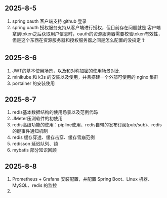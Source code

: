 ## 2025-8-5

1. spring oauth 客户端支持 github 登录
2. spring oauth 授权服务支持从客户端进行授权，但目前存在问题就是 客户端拿到token之后获取用户信息时，oauth的资源服务器需要校验token有效性，但是这个东西在资源服务器和授权服务器之间是怎么配置的没搞定 ❓

## 2025-8-6

1. JWT的基本使用场景，以及和对称加密的使用场景对比
2. minikube 和 k3s 的安装以及使用，并且搭建一个外部可使用的 nginx 集群
3. portainer 的安装使用

## 2025-8-7

1. redis基本数据结构的使用场景以及范例代码
2. JMeter压测软件的初使用
3. redis高级功能的使用：pipline使用、redis自带的发布订阅(pub/sub)、redis的键事件通知机制
4. redis 缓存穿透、缓存击穿、缓存雪崩范例
5. redisson 延迟队列、锁
6. mybatis 部分知识回顾

## 2025-8-8

1. Prometheus + Grafana 安装配置，并配置 Spring Boot、Linux 机器、MySQL、redis 的监控
1. 